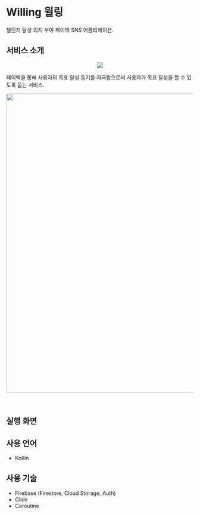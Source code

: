 # Willing 윌링
챌린지 달성 의지 부여 페이백 SNS 어플리케이션.

## 서비스 소개
<p align="center">
<img src="https://user-images.githubusercontent.com/41279544/119496525-893eaa80-bd9e-11eb-85ed-7f3a2d8ff0c6.png">
</p>

페이백을 통해 사용자의 목표 달성 동기를 자극함으로써 사용자가 목표 달성을 할 수 있도록 돕는 서비스.
<p align="center">
<img width="800" src="https://user-images.githubusercontent.com/41279544/119496818-d753ae00-bd9e-11eb-921a-8e66b4fd0f94.PNG">
</p>

<br>

## 실행 화면


## 사용 언어
- Kotlin

## 사용 기술
- Firebase (Firestore, Cloud Storage, Auth)
- Glide
- Coroutine
